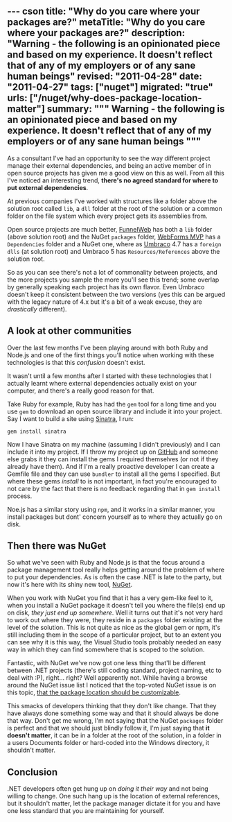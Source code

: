 --- cson
title: "Why do you care where your packages are?"
metaTitle: "Why do you care where your packages are?"
description: "Warning - the following is an opinionated piece and based on my experience. It doesn't reflect that of any of my employers or of any sane human beings"
revised: "2011-04-28"
date: "2011-04-27"
tags: ["nuget"]
migrated: "true"
urls: ["/nuget/why-does-package-location-matter"]
summary: """
Warning - the following is an opinionated piece and based on my experience. It doesn't reflect that of any of my employers or of any sane human beings
"""
---
As a consultant I've had an opportunity to see the way different project manage their external dependencies, and being an active member of in open source projects has given me a good view on this as well. From all this I've noticed an interesting trend, **there's no agreed standard for where to put external dependencies**.

At previous companies I've worked with structures like a folder above the solution root called `lib`, a `dll` folder at the root of the solution or a common folder on the file system which every project gets its assemblies from.

Open source projects are much better, [FunnelWeb][1] has both a `lib` folder (above solution root) and the NuGet `packages` folder, [WebForms MVP][2] has a `Dependencies` folder and a NuGet one, where as [Umbraco][3] 4.7 has a `foreign dlls` (at solution root) and Umbraco 5 has `Resources/References` above the solution root.

So as you can see there's not a lot of commonality between projects, and the more projects you sample the more you'll see this trend; some overlap by generally speaking each project has its own flavor. Even Umbraco doesn't keep it consistent between the two versions (yes this can be argued with the legacy nature of 4.x but it's a bit of a weak excuse, they are *drastically* different).

## A look at other communities

Over the last few months I've been playing around with both Ruby and Node.js and one of the first things you'll notice when working with these technologies is that this *confusion* doesn't exist.

It wasn't until a few months after I started with these technologies that I actually learnt where external dependencies actually exist on your computer, and there's a really good reason for that.

Take Ruby for example, Ruby has had the `gem` tool for a long time and you use `gem` to download an open source library and include it into your project. Say I want to build a site using [Sinatra][4], I run:

    gem install sinatra

Now I have Sinatra on my machine (assuming I didn't previously) and I can include it into my project. If I throw my project up on [GitHub][5] and someone else grabs it they can install the gems I required themselves (or not if they already have them). And if I'm a really proactive developer I can create a Gemfile file and they can use `bundler` to install all the gems I specified. But where these gems *install* to is not important, in fact you're encouraged to not care by the fact that there is no feedback regarding that in `gem install` process.

Noe.js has a similar story using `npm`, and it works in a similar manner, you install packages but dont' concern yourself as to where they actually go on disk.

## Then there was NuGet

So what we've seen with Ruby and Node.js is that the focus around a package management tool really helps getting around the problem of where to put your dependencies. As is often the case .NET is late to the party, but now it's here with its shiny new tool, [NuGet][6].

When you work with NuGet you find that it has a very gem-like feel to it, when you install a NuGet package it doesn't tell you where the file(s) end up on disk, *they just end up somewhere*. Well it turns out that it's not very hard to work out where they were, they reside in a `packages` folder existing at the level of the solution. This is not quite as nice as the global gem or npm, it's still including them in the scope of a particular project, but to an extent you can see why it is this way, the Visual Studio tools probably needed an easy way in which they can find somewhere that is scoped to the solution.

Fantastic, with NuGet we've now got one less thing that'll be different between .NET projects (there's still coding standard, project naming, etc to deal with :P), right... right? Well apparently not. While having a browse around the NuGet issue list I noticed that the top-voted NuGet issue is on this topic, [that the package location should be customizable][7].

This smacks of developers thinking that they don't like change. That they have always done something some way and that it should always be done that way. Don't get me wrong, I'm not saying that the NuGet `packages` folder is perfect and that we should just blindly follow it, I'm just saying that **it doesn't matter**, it can be in a folder at the root of the solution, in a folder in a users Documents folder or hard-coded into the Windows directory, it shouldn't matter.

## Conclusion

.NET developers often get hung up on *doing it their way* and not being willing to change. One such hang up is the location of external references, but it shouldn't matter, let the package manager dictate it for you and have one less standard that you are maintaining for yourself.

  [1]: http://www.funnelweblog.com
  [2]: http://webformmvp.com
  [3]: http://umbraco.codeplex.com
  [4]: http://sinatrarb.com
  [5]: http://github.com
  [6]: http://nuget.org
  [7]: http://nuget.codeplex.com/workitem/215